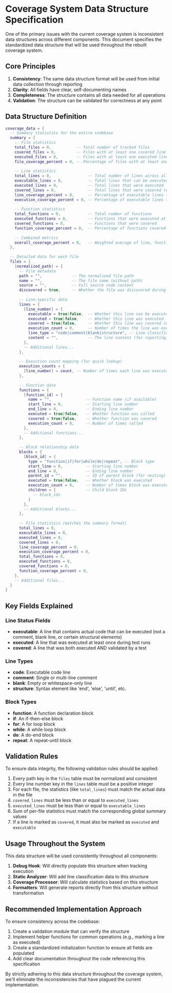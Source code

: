 # Coverage System Data Structure Specification

One of the primary issues with the current coverage system is inconsistent data structures across different components. This document specifies the standardized data structure that will be used throughout the rebuilt coverage system.

## Core Principles

1. **Consistency**: The same data structure format will be used from initial data collection through reporting
2. **Clarity**: All fields have clear, self-documenting names
3. **Completeness**: The structure contains all data needed for all operations
4. **Validation**: The structure can be validated for correctness at any point

## Data Structure Definition

```lua
coverage_data = {
  -- Summary statistics for the entire codebase
  summary = {
    -- File statistics
    total_files = 0,           -- Total number of tracked files
    covered_files = 0,         -- Files with at least one covered line
    executed_files = 0,        -- Files with at least one executed line
    file_coverage_percent = 0, -- Percentage of files with at least one covered line
    
    -- Line statistics
    total_lines = 0,                -- Total number of lines across all files
    executable_lines = 0,           -- Total lines that can be executed
    executed_lines = 0,             -- Total lines that were executed
    covered_lines = 0,              -- Total lines that were covered (executed + validated)
    line_coverage_percent = 0,      -- Percentage of executable lines that were covered
    execution_coverage_percent = 0, -- Percentage of executable lines that were executed
    
    -- Function statistics
    total_functions = 0,            -- Total number of functions
    executed_functions = 0,         -- Functions that were executed at least once
    covered_functions = 0,          -- Functions that were covered
    function_coverage_percent = 0,  -- Percentage of functions covered
    
    -- Combined metrics
    overall_coverage_percent = 0,   -- Weighted average of line, function, and file coverage
  },
  
  -- Detailed data for each file
  files = {
    [normalized_path] = {
      -- File metadata
      path = "",             -- The normalized file path
      name = "",             -- The file name (without path)
      source = "",           -- Full source code content
      discovered = true,     -- Whether the file was discovered during tracking
      
      -- Line-specific data
      lines = {
        [line_number] = {
          executable = true|false,  -- Whether this line can be executed
          executed = true|false,    -- Whether this line was executed
          covered = true|false,     -- Whether this line was covered (executed + validated)
          execution_count = 0,      -- Number of times the line was executed
          line_type = "code|comment|blank|structure", -- Line classification
          content = "",             -- The line content (for reporting)
        },
        -- Additional lines...
      },
      
      -- Execution count mapping (for quick lookup)
      execution_counts = {
        [line_number] = count, -- Number of times each line was executed
      },
      
      -- Function data
      functions = {
        [function_id] = {
          name = "",               -- Function name (if available)
          start_line = 0,          -- Starting line number
          end_line = 0,            -- Ending line number
          executed = true|false,   -- Whether function was called
          covered = true|false,    -- Whether function was covered
          execution_count = 0,     -- Number of times called
        },
        -- Additional functions...
      },
      
      -- Block relationship data
      blocks = {
        [block_id] = {
          type = "function|if|for|while|do|repeat", -- Block type
          start_line = 0,          -- Starting line number
          end_line = 0,            -- Ending line number
          parent_id = "",          -- ID of parent block (for nesting)
          executed = true|false,   -- Whether block was executed
          execution_count = 0,     -- Number of times block was executed
          children = {             -- Child block IDs
            -- block_ids
          }
        },
        -- Additional blocks...
      },
      
      -- File statistics (matches the summary format)
      total_lines = 0,
      executable_lines = 0,
      executed_lines = 0,
      covered_lines = 0,
      line_coverage_percent = 0,
      execution_coverage_percent = 0,
      total_functions = 0,
      executed_functions = 0,
      covered_functions = 0,
      function_coverage_percent = 0,
    },
    -- Additional files...
  }
}
```

## Key Fields Explained

### Line Status Fields

- **executable**: A line that contains actual code that can be executed (not a comment, blank line, or certain structural elements)
- **executed**: A line that was executed at least once during test runs
- **covered**: A line that was both executed AND validated by a test

### Line Types

- **code**: Executable code line
- **comment**: Single or multi-line comment
- **blank**: Empty or whitespace-only line
- **structure**: Syntax element like 'end', 'else', 'until', etc.

### Block Types

- **function**: A function declaration block
- **if**: An if-then-else block
- **for**: A for loop block
- **while**: A while loop block
- **do**: A do-end block
- **repeat**: A repeat-until block

## Validation Rules

To ensure data integrity, the following validation rules should be applied:

1. Every path key in the `files` table must be normalized and consistent
2. Every line number key in the `lines` table must be a positive integer
3. For each file, the statistics (like `total_lines`) must match the actual data in the file
4. `covered_lines` must be less than or equal to `executed_lines`
5. `executed_lines` must be less than or equal to `executable_lines`
6. Sum of per-file statistics must match the corresponding global summary values
7. If a line is marked as `covered`, it must also be marked as `executed` and `executable`

## Usage Throughout the System

This data structure will be used consistently throughout all components:

1. **Debug Hook**: Will directly populate this structure when tracking execution
2. **Static Analyzer**: Will add line classification data to this structure
3. **Coverage Processor**: Will calculate statistics based on this structure
4. **Formatters**: Will generate reports directly from this structure without transformation

## Recommended Implementation Approach

To ensure consistency across the codebase:

1. Create a validation module that can verify the structure
2. Implement helper functions for common operations (e.g., marking a line as executed)
3. Create a standardized initialization function to ensure all fields are populated
4. Add clear documentation throughout the code referencing this specification

By strictly adhering to this data structure throughout the coverage system, we'll eliminate the inconsistencies that have plagued the current implementation.